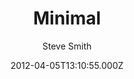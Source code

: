 ---
title: Minimal
github: https://github.com/orderedlist/minimal
demo: https://orderedlist.com/minimal/
author: Steve Smith
ssg:
  - Jekyll
cms:
  - Markdown
date: 2012-04-05T13:10:55.000Z
description: A Theme for GitHub Pages
draft: false
publish_date: '2012-04-05T13:10:55Z'
update_date: '2022-08-17T21:24:32Z'
github_star: 2076
github_fork: 704
---